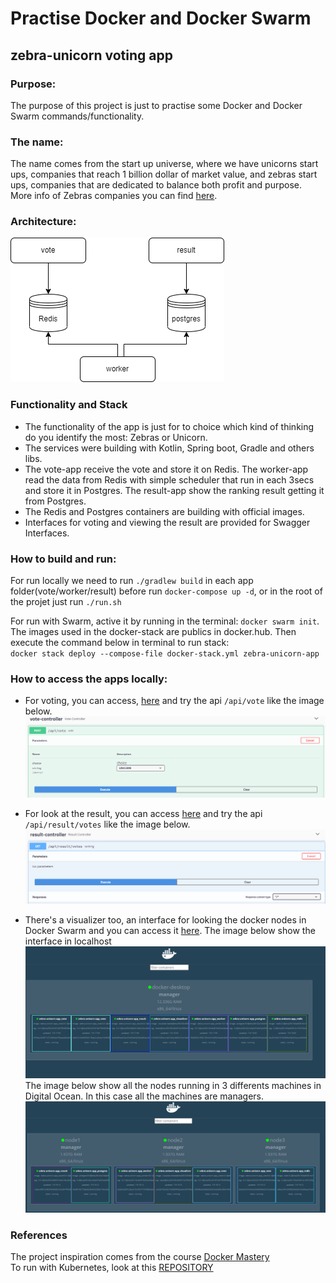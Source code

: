 # Practise Docker and Docker Swarm
## zebra-unicorn voting app

### Purpose:
The purpose of this project is just to practise some Docker and Docker Swarm commands/functionality.

### The name:
The name comes from the start up universe, where we have unicorns start ups, companies that reach 1 billion dollar of market value, and zebras start ups, companies that are dedicated to balance both profit and purpose.
More info of Zebras companies you can find [here](https://zebrasunite.mn.co/).

### Architecture:
![Architecture diagram](./docs/architecture.png)


### Functionality and Stack
- The functionality of the app is just for to choice which kind of thinking do you identify the most: Zebras or Unicorn.
- The services were building with Kotlin, Spring boot, Gradle and others libs.
- The vote-app receive the vote and store it on Redis. The worker-app read the data from Redis with simple scheduler that run in each 3secs and store it in Postgres. The result-app show the ranking result getting it from Postgres.
- The Redis and Postgres containers are building with official images.
- Interfaces for voting and viewing the result are provided for Swagger Interfaces.

### How to build and run:
For run locally we need to run `./gradlew build` in each app folder(vote/worker/result) before run `docker-compose up -d`, or in the root of the projet just run `./run.sh`

For run with Swarm, active it by running in the terminal: `docker swarm init`.  
The images used in the docker-stack are publics in docker.hub. Then execute the command below in terminal to run stack:  
`docker stack deploy --compose-file docker-stack.yml zebra-unicorn-app`

### How to access the apps locally:
- For voting, you can access, [here](http://localhost:8080/api/swagger-ui.html) and try the api `/api/vote` like the image below.  
![vote request example](./docs/vote.PNG)

- For look at the result, you can access [here](http://localhost:8081/api/swagger-ui.html) and try the api `/api/result/votes` like the image below.
![result request example](./docs/result.PNG)

- There's a visualizer too, an interface for looking the docker nodes in Docker Swarm and you can access it [here](http://localhost:8083). The image below show the interface in localhost
![localhost-visualizer](./docs/localhost-visualizer.PNG)
The image below show all the nodes running in 3 differents machines in Digital Ocean. In this case all the machines are managers.
![digital-ocean-visualizer](./docs/digital-ocean-visualizer.PNG)

### References

The project inspiration comes from the course [Docker Mastery](https://www.udemy.com/course/docker-mastery/)  
To run with Kubernetes, look at this [REPOSITORY](https://github.com/gdouglas7/k8s-zebra-unicorn-app)






